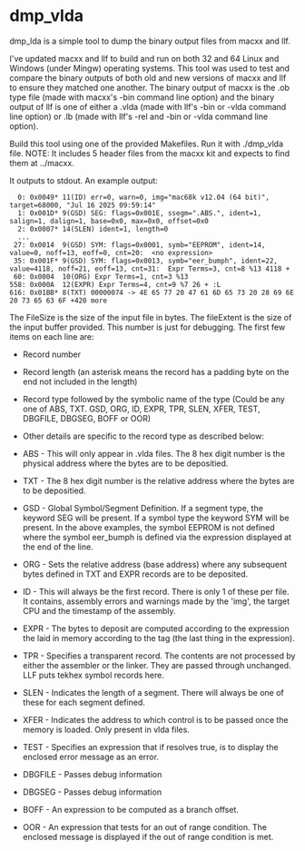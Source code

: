 # dmp_vlda
dmp\_lda is a simple tool to dump the binary output files from macxx and llf.

I've updated macxx and llf to build and run on both 32 and 64 Linux and Windows (under Mingw) operating systems. This tool was used to test and compare the binary outputs of
both old and new versions of macxx and llf to ensure they matched one another. The binary output of macxx is the .ob type file (made with macxx's -bin command line option) and
the binary output of llf is one of either a .vlda (made with llf's -bin or -vlda command line option) or .lb (made with llf's -rel and -bin or -vlda command line option).

Build this tool using one of the provided Makefiles. Run it with ./dmp\_vlda file. NOTE: It includes 5 header files from the macxx kit and expects to find them at ../macxx.

It outputs to stdout. An example output:

```FileSize=13116, fileExtent=65536
  0: 0x0049* 11(ID) err=0, warn=0, img="mac68k v12.04 (64 bit)", target=68000, "Jul 16 2025 09:59:14"
  1: 0x001D* 9(GSD) SEG: flags=0x001E, ssegm=".ABS.", ident=1, salign=1, dalign=1, base=0x0, max=0x0, offset=0x0
  2: 0x0007* 14(SLEN) ident=1, length=0
  ...
 27: 0x0014  9(GSD) SYM: flags=0x0001, symb="EEPROM", ident=14, value=0, noff=13, eoff=0, cnt=20:  <no expression>
 35: 0x001F* 9(GSD) SYM: flags=0x0013, symb="eer_bumph", ident=22, value=4118, noff=21, eoff=13, cnt=31:  Expr Terms=3, cnt=8 %13 4118 +
 60: 0x0004  10(ORG) Expr Terms=1, cnt=3 %13
558: 0x000A  12(EXPR) Expr Terms=4, cnt=9 %7 26 + :L
616: 0x01BB* 8(TXT) 00000074 -> 4E 65 77 20 47 61 6D 65 73 20 28 69 6E 20 73 65 63 6F +420 more
```

The FileSize is the size of the input file in bytes. The fileExtent is the size of the input buffer provided. This number is just for debugging. The first few
items on each line are:

* Record number
* Record length (an asterisk means the record has a padding byte on the end not included in the length)
* Record type followed by the symbolic name of the type (Could be any one of ABS, TXT. GSD, ORG, ID, EXPR, TPR, SLEN, XFER, TEST, DBGFILE, DBGSEG, BOFF or OOR)
* Other details are specific to the record type as described below:

* ABS - This will only appear in .vlda files. The 8 hex digit number is the physical address where the bytes are to be depositied.
* TXT - The 8 hex digit number is the relative address where the bytes are to be depositied.
* GSD - Global Symbol/Segment Definition. If a segment type, the keyword SEG will be present. If a symbol type the keyword SYM will be present. In the above examples, the symbol EEPROM is not defined where the symbol eer\_bumph is defined via the expression displayed at the end of the line.
* ORG - Sets the relative address (base address) where any subsequent bytes defined in TXT and EXPR records are to be deposited.
* ID  - This will always be the first record. There is only 1 of these per file. It contains, assembly errors and warnings made by the 'img', the target CPU and the timestamp of the assembly.
* EXPR - The bytes to deposit are computed according to the expression the laid in memory according to the tag (the last thing in the expression).
* TPR - Specifies a transparent record. The contents are not processed by either the assembler or the linker. They are passed through unchanged. LLF puts tekhex symbol records here.
* SLEN - Indicates the length of a segment. There will always be one of these for each segment defined.
* XFER - Indicates the address to which control is to be passed once the memory is loaded. Only present in vlda files.
* TEST - Specifies an expression that if resolves true, is to display the enclosed error message as an error.
* DBGFILE - Passes debug information
* DBGSEG - Passes debug information
* BOFF - An expression to be computed as a branch offset.
* OOR - An expression that tests for an out of range condition. The enclosed message is displayed if the out of range condition is met.




